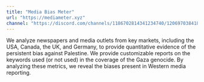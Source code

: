 ```yaml
---
title: "Media Bias Meter"
url: "https://mediameter.xyz"
channel: "https://discord.com/channels/1186702814341234740/1206970384189096007"
---
```


We analyze newspapers and media outlets from key markets, including the USA, Canada, the UK, and Germany, to provide quantitative evidence of the persistent bias against Palestine. We provide customizable reports on the keywords used (or not used) in the coverage of the Gaza genocide. By analyzing these metrics, we reveal the biases present in Western media reporting.